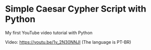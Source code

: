 # Simple Caesar Cypher Script with Python
My first YouTube video tutorial with Python

Video: https://youtu.be/1v_2N30NNJI
(The language is PT-BR)
